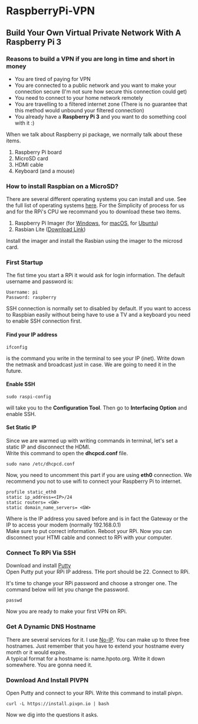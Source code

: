 # RaspberryPi-VPN
<h2>Build Your Own Virtual Private Network With A Raspberry Pi 3</h2>

<h3>Reasons to build a VPN if you are long in time and short in money</h3>

- You are tired of paying for VPN
- You are connected to a public network and you want to make your connection secure (I'm not sure how secure this connection could get)
- You need to connect to your home network remotely
- You are travelling to a filtered internet zone (There is no guarantee that this method would unbound your filtered connection)
- You already have a **Raspberry Pi 3** and you want to do something cool with it :)

When we talk about Raspberry pi package, we normally talk about these items.
1. Raspberry Pi board
1. MicroSD card
1. HDMI cable
1. Keyboard (and a mouse)  

<h3> How to install Raspbian on a MicroSD?</h3>  

There are several different operating systems you can install and use. See the full list of operating systems [here](https://www.raspberrypi.org/downloads/). For the Simplicity of process for us and for the RPi's CPU we recommand you to download these two items.  

1. Raspberry Pi Imager (for [Windows](https://downloads.raspberrypi.org/imager/imager.exe), for [macOS](https://downloads.raspberrypi.org/imager/imager.dmg), for [Ubuntu](https://downloads.raspberrypi.org/imager/imager_amd64.deb))
1. Rasbian Lite ([Download Link](https://www.raspberrypi.org/downloads/raspbian/))  

Install the imager and install the Rasbian using the imager to the microsd card.

<h3>First Startup</h3>

The fist time you start a RPi it would ask for login information. The default username and password is:

    Username: pi
    Password: raspberry

SSH connection is normally set to disabled by default. If you want to access to Raspbian easily without being have to use a TV and a keyboard you need to enable SSH connection first.  

<h4>Find your IP address</h4>

    ifconfig

is the command you write in the terminal to see your IP (inet). Write down the netmask and broadcast just in case. We are going to need it in the future.

<h4>Enable SSH</h4>  

    sudo raspi-config  
    
will take you to the **Configuration Tool**. Then go to **Interfacing Option** and enable SSH.

<h4> Set Static IP</h4>

Since we are warmed up with writing commands in terminal, let's set a static IP and disconnect the HDMI.   
Write this command to open the **dhcpcd.conf** file.  

    sudo nano /etc/dhcpcd.conf  
    
Now, you need to uncomment this part if you are using **eth0** connection. We recommend you not to use wifi to connect your Raspberry Pi to internet.

```   
profile static_eth0
static ip_address=<IP>/24
static routers= <GW>
static domain_name_servers= <GW>
```

Where <IP> is the IP address you saved before and <GW> is in fact the Gateway or the IP to access your modem (normally 192.168.0.1)  
Make sure to put correct information. Reboot your RPi. Now you can disconnect your HTMI cable and connect to RPi with your computer.

<h3> Connect To RPi Via SSH </h3>

Download and install [Putty](https://www.chiark.greenend.org.uk/~sgtatham/putty/latest.html)   
Open Putty put your RPi IP address. THe port should be 22. Connect to RPi.

It's time to change your RPi password and choose a stronger one. The command below will let you change the password.

    passwd
    
Now you are ready to make your first VPN on RPi.

<h3>Get A Dynamic DNS Hostname</h3>

There are several services for it. I use [No-IP](https://www.noip.com/). You can make up to three free hostnames. Just remember that you have to extend your hostname every month or it would expire.  
A typical format for a hostname is: name.hpoto.org. Write it down somewhere. You are gonna need it.  

<h3>Download And Install PIVPN</h3>

Open Putty and connect to your RPi. Write this command to install pivpn.

    curl -L https://install.pivpn.io | bash
    
Now we dig into the questions it asks. 





